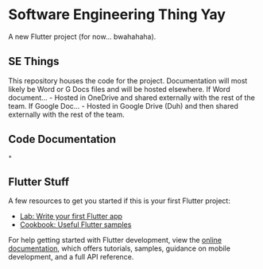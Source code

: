 # Software Engineering Thing Yay

A new Flutter project (for now... bwahahaha).

## SE Things

This repository houses the code for the project. Documentation will most likely be Word or G Docs files and will be hosted elsewhere.
	If Word document...
		- Hosted in OneDrive and shared externally with the rest of the team.
	If Google Doc...
		- Hosted in Google Drive (Duh) and then shared externally with the rest of the team.

## Code Documentation

	* 

## Flutter Stuff

A few resources to get you started if this is your first Flutter project:

- [Lab: Write your first Flutter app](https://docs.flutter.dev/get-started/codelab)
- [Cookbook: Useful Flutter samples](https://docs.flutter.dev/cookbook)

For help getting started with Flutter development, view the
[online documentation](https://docs.flutter.dev/), which offers tutorials,
samples, guidance on mobile development, and a full API reference.
